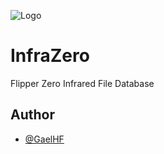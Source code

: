 ![Logo](https://github.com/GaelHF/InfraZero/blob/main/Thumbnail.png?raw=true)

# InfraZero
Flipper Zero Infrared File Database
## Author

- [@GaelHF](https://www.github.com/GaelHF)
